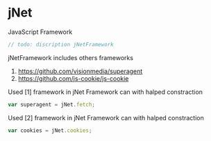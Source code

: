 # jNet

JavaScript Framework

```JavaScript
// todo: discription jNetFramework
```

jNetFramework includes others frameworks

1. https://github.com/visionmedia/superagent
1. https://github.com/js-cookie/js-cookie

Used [1] framework in jNet Framework can with halped constraction 

```JavaScript
var superagent = jNet.fetch;
```

Used [2] framework in jNet Framework can with halped constraction 

```JavaScript
var cookies = jNet.cookies;
```
